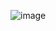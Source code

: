 ![image](https://github.com/PUSHKAR99055/Django-Project/assets/39960554/433b2075-3077-4576-94eb-571442d028be)

